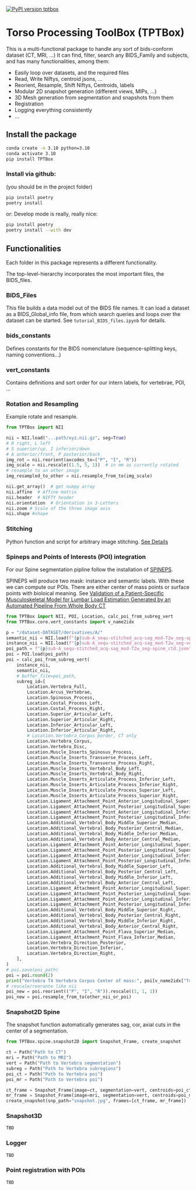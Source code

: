 [![PyPI version tptbox](https://badge.fury.io/py/tptbox.svg)](https://pypi.python.org/pypi/tptbox/)

# Torso Processing ToolBox (TPTBox)

This is a multi-functional package to handle any sort of bids-conform dataset (CT, MRI, ...)
It can find, filter, search any BIDS_Family and subjects, and has many functionalities, among them:
- Easily loop over datasets, and the required files
- Read, Write Niftys, centroid jsons, ...
- Reorient, Resample, Shift Niftys, Centroids, labels
- Modular 2D snapshot generation (different views, MIPs, ...)
- 3D Mesh generation from segmentation and snapshots from them
- Registration
- Logging everything consistently
- ...

## Install the package
```bash
conda create -n 3.10 python=3.10 
conda activate 3.10
pip install TPTBox
```
### Install via github:
(you should be in the project folder)
```bash
pip install poetry
poetry install
```
or:
Develop mode is really, really nice:
```bash
pip install poetry
poetry install --with dev 
```

## Functionalities

Each folder in this package represents a different functionality.

The top-level-hierarchy incorporates the most important files, the BIDS_files.

### BIDS_Files

This file builds a data model out of the BIDS file names.
It can load a dataset as a BIDS_Global_info file, from which search queries and loops over the dataset can be started.
See ```tutorial_BIDS_files.ipynb``` for details.

### bids_constants
Defines constants for the BIDS nomenclature (sequence-splitting keys, naming conventions...)

### vert_constants

Contains definitions and sort order for our intern labels, for vertebrae, POI, ...

### Rotation and Resampling

Example rotate and resample.

```python
from TPTBox import NII

nii = NII.load("...path/xyz.nii.gz", seg=True)
# R right, L left
# S superior/up, I inferior/down
# A anterior/front, P posterior/back
img_rot = nii.reorient(axcodes_to=("P", "I", "R"))
img_scale = nii.rescale((1.5, 5, 1))  # in mm as currently rotated
# resample to an other image
img_resampled_to_other = nii.resample_from_to(img_scale)

nii.get_array()  # get numpy array
nii.affine  # Affine matrix
nii.header  # NIFTY header
nii.orientation  # Orientation in 3-Letters
nii.zoom # Scale of the three image axis
nii.shape #shape
```
### Stitching
Python function and script for arbitrary image stitching. [See Details](TPTBox/stitching/)
### Spineps and Points of Interests (POI) integration
For our Spine segmentation pipline follow the installation of [SPINEPS](https://github.com/Hendrik-code/spineps).

SPINEPS will produce two mask: instance and semantic labels. With these we can compute our POIs. There are either center of mass points or surface points with bioloical meaning. See [Validation of a Patient-Specific Musculoskeletal Model for Lumbar Load Estimation Generated by an Automated Pipeline From Whole Body CT](https://pubmed.ncbi.nlm.nih.gov/35898642/)
```python
from TPTBox import NII, POI, Location, calc_poi_from_subreg_vert
from TPTBox.core.vert_constants import v_name2idx

p = "/dataset-DATASET/derivatives/A/"
semantic_nii = NII.load(f"{p}sub-A_sequ-stitched_acq-sag_mod-T2w_seg-spine_msk.nii.gz", seg=True)
instance_nii = NII.load(f"{p}sub-A_sequ-stitched_acq-sag_mod-T2w_seg-vert_msk.nii.gz", seg=True)
poi_path = f"{p}sub-A_sequ-stitched_acq-sag_mod-T2w_seg-spine_ctd.json"
poi = POI.load(poi_path)
poi = calc_poi_from_subreg_vert(
    instance_nii,
    semantic_nii,
    # buffer_file=poi_path,
    subreg_id=[
        Location.Vertebra_Full,
        Location.Arcus_Vertebrae,
        Location.Spinosus_Process,
        Location.Costal_Process_Left,
        Location.Costal_Process_Right,
        Location.Superior_Articular_Left,
        Location.Superior_Articular_Right,
        Location.Inferior_Articular_Left,
        Location.Inferior_Articular_Right,
        # Location.Vertebra_Corpus_border, CT only
        Location.Vertebra_Corpus,
        Location.Vertebra_Disc,
        Location.Muscle_Inserts_Spinosus_Process,
        Location.Muscle_Inserts_Transverse_Process_Left,
        Location.Muscle_Inserts_Transverse_Process_Right,
        Location.Muscle_Inserts_Vertebral_Body_Left,
        Location.Muscle_Inserts_Vertebral_Body_Right,
        Location.Muscle_Inserts_Articulate_Process_Inferior_Left,
        Location.Muscle_Inserts_Articulate_Process_Inferior_Right,
        Location.Muscle_Inserts_Articulate_Process_Superior_Left,
        Location.Muscle_Inserts_Articulate_Process_Superior_Right,
        Location.Ligament_Attachment_Point_Anterior_Longitudinal_Superior_Median,
        Location.Ligament_Attachment_Point_Posterior_Longitudinal_Superior_Median,
        Location.Ligament_Attachment_Point_Anterior_Longitudinal_Inferior_Median,
        Location.Ligament_Attachment_Point_Posterior_Longitudinal_Inferior_Median,
        Location.Additional_Vertebral_Body_Middle_Superior_Median,
        Location.Additional_Vertebral_Body_Posterior_Central_Median,
        Location.Additional_Vertebral_Body_Middle_Inferior_Median,
        Location.Additional_Vertebral_Body_Anterior_Central_Median,
        Location.Ligament_Attachment_Point_Anterior_Longitudinal_Superior_Left,
        Location.Ligament_Attachment_Point_Posterior_Longitudinal_Superior_Left,
        Location.Ligament_Attachment_Point_Anterior_Longitudinal_Inferior_Left,
        Location.Ligament_Attachment_Point_Posterior_Longitudinal_Inferior_Left,
        Location.Additional_Vertebral_Body_Middle_Superior_Left,
        Location.Additional_Vertebral_Body_Posterior_Central_Left,
        Location.Additional_Vertebral_Body_Middle_Inferior_Left,
        Location.Additional_Vertebral_Body_Anterior_Central_Left,
        Location.Ligament_Attachment_Point_Anterior_Longitudinal_Superior_Right,
        Location.Ligament_Attachment_Point_Posterior_Longitudinal_Superior_Right,
        Location.Ligament_Attachment_Point_Anterior_Longitudinal_Inferior_Right,
        Location.Ligament_Attachment_Point_Posterior_Longitudinal_Inferior_Right,
        Location.Additional_Vertebral_Body_Middle_Superior_Right,
        Location.Additional_Vertebral_Body_Posterior_Central_Right,
        Location.Additional_Vertebral_Body_Middle_Inferior_Right,
        Location.Additional_Vertebral_Body_Anterior_Central_Right,
        Location.Ligament_Attachment_Point_Flava_Superior_Median,
        Location.Ligament_Attachment_Point_Flava_Inferior_Median,
        Location.Vertebra_Direction_Posterior,
        Location.Vertebra_Direction_Inferior,
        Location.Vertebra_Direction_Right,
    ],
)
# poi.save(poi_path)
poi = poi.round(2)
print("Vertebra T4 Vertebra Corpus Center of mass:", poi[v_name2idx["T4"], Location.Vertebra_Corpus])
# rescale/reorante like nii
poi_new = poi.reorient(("P", "I", "R")).rescale((1, 1, 1))
poi_new = poi.resample_from_to(other_nii_or_poi)

```


### Snapshot2D Spine

The snapshot function automatically generates sag, cor, axial cuts in the center of a segmentation.

```python
from TPTBox.spine.snapshot2D import Snapshot_Frame, create_snapshot

ct = Path("Path to CT")
mri = Path("Path to MRI")
vert = Path("Path to Vertebra segmentation")
subreg = Path("Path to Vertebra subregions")
poi_ct = Path("Path to Vertebra poi")
poi_mr = Path("Path to Vertebra poi")

ct_frame = Snapshot_Frame(image=ct, segmentation=vert, centroids=poi_ct, mode="CT", coronal=True, axial=True)
mr_frame = Snapshot_Frame(image=mri, segmentation=vert, centroids=poi_mr, mode="MRI", coronal=True, axial=True)
create_snapshot(snp_path="snapshot.jpg", frames=[ct_frame, mr_frame])
```


### Snapshot3D

```python
TBD
```

### Logger

```python
TBD
```

### Point registration with POIs
```python
TBD
```
